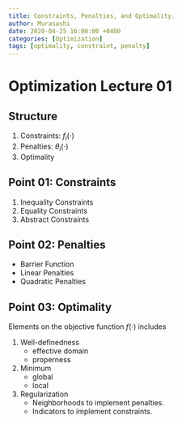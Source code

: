```yaml
---
title: Constraints, Penalties, and Optimality.
author: Murasashi
date: 2020-04-25 16:00:00 +0400
categories: [Optimization] 
tags: [optimality, constraint, penalty]
---
```


# Optimization Lecture 01


## Structure

1. Constraints: $f_{i}(\cdot)$
2. Penalties: $\theta_{i}(\cdot)$
3. Optimality


## Point 01: Constraints

1. Inequality Constraints
2. Equality Constraints
3. Abstract Constraints


## Point 02: Penalties

- Barrier Function
- Linear Penalties
- Quadratic Penalties


## Point 03: Optimality 

Elements on the objective function $f(\cdot)$ includes

1. Well-definedness
	- effective domain 
	- properness 
2. Minimum 
	- global
	- local 
3. Regularization 
	- Neighborhoods to implement penalties.
	- Indicators to implement constraints.
